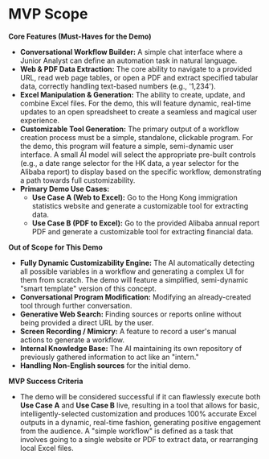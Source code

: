 # MVP Scope
**Core Features (Must-Haves for the Demo)**
* **Conversational Workflow Builder:** A simple chat interface where a Junior Analyst can define an automation task in natural language.
* **Web & PDF Data Extraction:** The core ability to navigate to a provided URL, read web page tables, or open a PDF and extract specified tabular data, correctly handling text-based numbers (e.g., '1,234').
* **Excel Manipulation & Generation:** The ability to create, update, and combine Excel files. For the demo, this will feature dynamic, real-time updates to an open spreadsheet to create a seamless and magical user experience.
* **Customizable Tool Generation:** The primary output of a workflow creation process must be a simple, standalone, clickable program. For the demo, this program will feature a simple, semi-dynamic user interface. A small AI model will select the appropriate pre-built controls (e.g., a date range selector for the HK data, a year selector for the Alibaba report) to display based on the specific workflow, demonstrating a path towards full customizability.
* **Primary Demo Use Cases:**
    * **Use Case A (Web to Excel):** Go to the Hong Kong immigration statistics website and generate a customizable tool for extracting data.
    * **Use Case B (PDF to Excel):** Go to the provided Alibaba annual report PDF and generate a customizable tool for extracting financial data.

**Out of Scope for This Demo**
* **Fully Dynamic Customizability Engine:** The AI automatically detecting all possible variables in a workflow and generating a complex UI for them from scratch. The demo will feature a simplified, semi-dynamic "smart template" version of this concept.
* **Conversational Program Modification:** Modifying an already-created tool through further conversation.
* **Generative Web Search:** Finding sources or reports online without being provided a direct URL by the user.
* **Screen Recording / Mimicry:** A feature to record a user's manual actions to generate a workflow.
* **Internal Knowledge Base:** The AI maintaining its own repository of previously gathered information to act like an "intern."
* **Handling Non-English sources** for the initial demo.

**MVP Success Criteria**
* The demo will be considered successful if it can flawlessly execute both **Use Case A** and **Use Case B** live, resulting in a tool that allows for basic, intelligently-selected customization and produces 100% accurate Excel outputs in a dynamic, real-time fashion, generating positive engagement from the audience. A "simple workflow" is defined as a task that involves going to a single website or PDF to extract data, or rearranging local Excel files.
